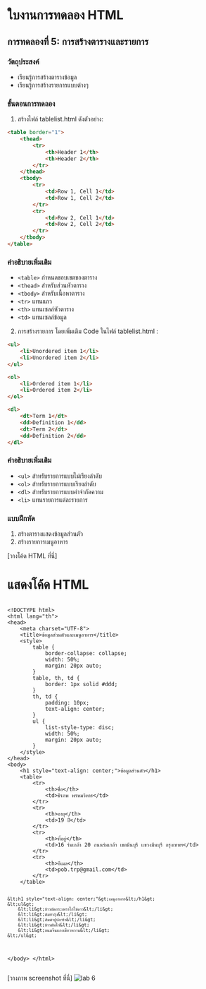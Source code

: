 # ใบงานการทดลอง HTML

## การทดลองที่ 5: การสร้างตารางและรายการ
### วัตถุประสงค์
- เรียนรู้การสร้างตารางข้อมูล
- เรียนรู้การสร้างรายการแบบต่างๆ

### ขั้นตอนการทดลอง
1. สร้างไฟล์ tablelist.html ดังตัวอย่าง:
```html
<table border="1">
    <thead>
        <tr>
            <th>Header 1</th>
            <th>Header 2</th>
        </tr>
    </thead>
    <tbody>
        <tr>
            <td>Row 1, Cell 1</td>
            <td>Row 1, Cell 2</td>
        </tr>
        <tr>
            <td>Row 2, Cell 1</td>
            <td>Row 2, Cell 2</td>
        </tr>
    </tbody>
</table>
```

### คำอธิบายเพิ่มเติม
- `<table>` กำหนดขอบเขตของตาราง
- `<thead>` สำหรับส่วนหัวตาราง
- `<tbody>` สำหรับเนื้อหาตาราง
- `<tr>` แทนแถว
- `<th>` แทนเซลล์หัวตาราง
- `<td>` แทนเซลล์ข้อมูล

2. การสร้างรายการ โดยเพิ่มเติม Code ในไฟล์ tablelist.html :
```html
<ul>
    <li>Unordered item 1</li>
    <li>Unordered item 2</li>
</ul>

<ol>
    <li>Ordered item 1</li>
    <li>Ordered item 2</li>
</ol>

<dl>
    <dt>Term 1</dt>
    <dd>Definition 1</dd>
    <dt>Term 2</dt>
    <dd>Definition 2</dd>
</dl>
```

### คำอธิบายเพิ่มเติม
- `<ul>` สำหรับรายการแบบไม่เรียงลำดับ
- `<ol>` สำหรับรายการแบบเรียงลำดับ
- `<dl>` สำหรับรายการแบบคำจำกัดความ
- `<li>` แทนรายการแต่ละรายการ

### แบบฝึกหัด
1. สร้างตารางแสดงข้อมูลส่วนตัว
2. สร้างรายการเมนูอาหาร

[วางโค้ด HTML ที่นี่]

<!DOCTYPE html>
<html lang="th">
<head>
    <meta charset="UTF-8">
    <title>แสดงโค้ด HTML</title>
</head>
<body>
    <h1>แสดงโค้ด HTML</h1>
    <pre><code>
&lt;!DOCTYPE html&gt;
&lt;html lang="th"&gt;
&lt;head&gt;
    &lt;meta charset="UTF-8"&gt;
    &lt;title&gt;ข้อมูลส่วนตัวและเมนูอาหาร&lt;/title&gt;
    &lt;style&gt;
        table {
            border-collapse: collapse;
            width: 50%;
            margin: 20px auto;
        }
        table, th, td {
            border: 1px solid #ddd;
        }
        th, td {
            padding: 10px;
            text-align: center;
        }
        ul {
            list-style-type: disc;
            width: 50%;
            margin: 20px auto;
        }
    &lt;/style&gt;
&lt;/head&gt;
&lt;body&gt;
    &lt;h1 style="text-align: center;"&gt;ข้อมูลส่วนตัว&lt;/h1&gt;
    &lt;table&gt;
        &lt;tr&gt;
            &lt;th&gt;ชื่อ&lt;/th&gt;
            &lt;td&gt;ธีรภพ พรหมวิหาร&lt;/td&gt;
        &lt;/tr&gt;
        &lt;tr&gt;
            &lt;th&gt;อายุ&lt;/th&gt;
            &lt;td&gt;19 ปี&lt;/td&gt;
        &lt;/tr&gt;
        &lt;tr&gt;
            &lt;th&gt;ที่อยู่&lt;/th&gt;
            &lt;td&gt;16 ร่มเกล้า 20 ถนนร่มเกล้า เขตมีนบุรี เเขวงมีนบุรี กรุงเทพฯ&lt;/td&gt;
        &lt;/tr&gt;
        &lt;tr&gt;
            &lt;th&gt;อีเมล&lt;/th&gt;
            &lt;td&gt;pob.trp@gmail.com&lt;/td&gt;
        &lt;/tr&gt;
    &lt;/table&gt;

    &lt;h1 style="text-align: center;"&gt;เมนูอาหาร&lt;/h1&gt;
    &lt;ul&gt;
        &lt;li&gt;ข้าวผัดกระเพราไก่ไข่ดาว&lt;/li&gt;
        &lt;li&gt;ต้มยำกุ้ง&lt;/li&gt;
        &lt;li&gt;ส้มตำปูปลาร้า&lt;/li&gt;
        &lt;li&gt;ข้าวมันไก่&lt;/li&gt;
        &lt;li&gt;ขนมจีนแกงเขียวหวาน&lt;/li&gt;
    &lt;/ul&gt;
    
&lt;/body&gt;
&lt;/html&gt;
    </code></pre>
</body>
</html>

[วางภาพ screenshot ที่นี่]
![lab 6](https://github.com/user-attachments/assets/dc5f5754-6369-4222-ad0d-4792e3137065)

